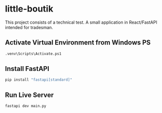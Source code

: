 # little-boutik
This project consists of a technical test. A small application in React/FastAPI intended for tradesman.

## Activate Virtual Environment from Windows PS

```bash
.venv\Scripts\Activate.ps1
```

## Install FastAPI

```bash
pip install "fastapi[standard]"
```

## Run Live Server

```bash
fastapi dev main.py
```